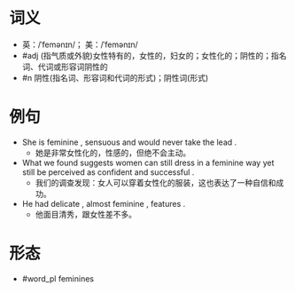 # 词义
- 英：/ˈfemənɪn/； 美：/ˈfemənɪn/
- #adj (指气质或外貌)女性特有的，女性的，妇女的；女性化的；阴性的；指名词、代词或形容词阴性的
- #n 阴性(指名词、形容词和代词的形式)；阴性词(形式)
# 例句
- She is feminine , sensuous and would never take the lead .
	- 她是非常女性化的，性感的，但绝不会主动。
- What we found suggests women can still dress in a feminine way yet still be perceived as confident and successful .
	- 我们的调查发现：女人可以穿着女性化的服装，这也表达了一种自信和成功。
- He had delicate , almost feminine , features .
	- 他面目清秀，跟女性差不多。
# 形态
- #word_pl feminines
